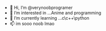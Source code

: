 - 👋 Hi, I’m @verynoobprogramer
- 👀 I’m interested in ...Anime and programming
- 🌱 I’m currently learning ...c\c++\python
- 📫 im sooo noob lmao
  
